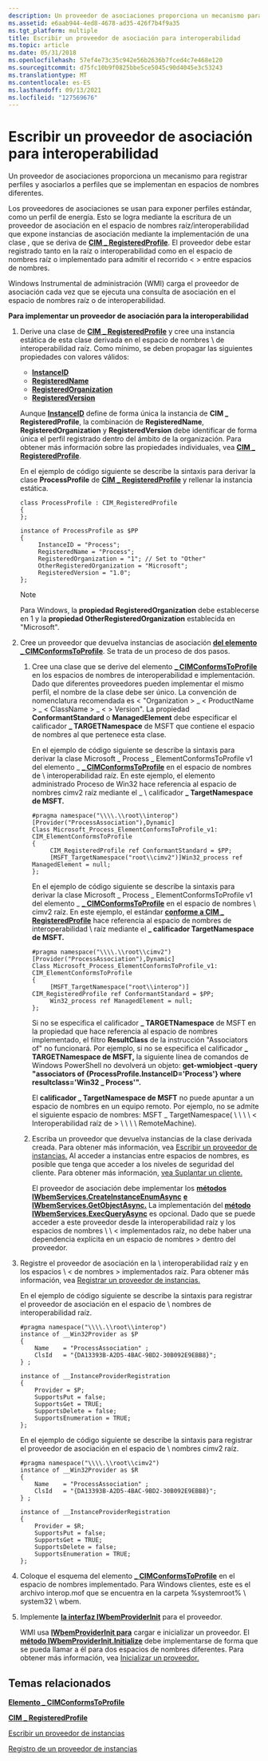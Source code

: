 ```yaml
---
description: Un proveedor de asociaciones proporciona un mecanismo para registrar perfiles y asociarlos a perfiles que se implementan en espacios de nombres diferentes.
ms.assetid: e6aab944-4ed8-4678-ad35-426f7b4f9a35
ms.tgt_platform: multiple
title: Escribir un proveedor de asociación para interoperabilidad
ms.topic: article
ms.date: 05/31/2018
ms.openlocfilehash: 57ef4e73c35c942e56b2636b7fced4c7e468e120
ms.sourcegitcommit: d75fc10b9f0825bbe5ce5045c90d4045e3c53243
ms.translationtype: MT
ms.contentlocale: es-ES
ms.lasthandoff: 09/13/2021
ms.locfileid: "127569676"
---
```

# <a name="writing-an-association-provider-for-interop"></a>Escribir un proveedor de asociación para interoperabilidad

Un proveedor de asociaciones proporciona un mecanismo para registrar perfiles y asociarlos a perfiles que se implementan en espacios de nombres diferentes.

Los proveedores de asociaciones se usan para exponer perfiles estándar, como un perfil de energía. Esto se logra mediante la escritura de un proveedor de asociación en el espacio de nombres raíz/interoperabilidad que expone instancias de asociación mediante la implementación de una clase , que se deriva de [**CIM \_ RegisteredProfile**](/previous-versions//ee309375(v=vs.85)). El proveedor debe estar registrado tanto en la raíz o interoperabilidad como en el espacio de nombres raíz o implementado para admitir el recorrido &lt; &gt; entre espacios de nombres.

Windows Instrumental de administración (WMI) carga el proveedor de asociación cada vez que se ejecuta una consulta de asociación en el espacio de nombres raíz o de interoperabilidad.

**Para implementar un proveedor de asociación para la interoperabilidad**

1.  Derive una clase de [**CIM \_ RegisteredProfile**](/previous-versions//ee309375(v=vs.85)) y cree una instancia estática de esta clase derivada en el espacio de nombres \\ de interoperabilidad raíz. Como mínimo, se deben propagar las siguientes propiedades con valores válidos:

    -   [**InstanceID**](/previous-versions//ee309375(v=vs.85))
    -   [**RegisteredName**](/previous-versions//ee309375(v=vs.85))
    -   [**RegisteredOrganization**](/previous-versions//ee309375(v=vs.85))
    -   [**RegisteredVersion**](/previous-versions//ee309375(v=vs.85))

    Aunque [**InstanceID**](/previous-versions//ee309375(v=vs.85)) define de forma única la instancia de **CIM \_ RegisteredProfile**, la combinación de **RegisteredName**, **RegisteredOrganization** y **RegisteredVersion** debe identificar de forma única el perfil registrado dentro del ámbito de la organización. Para obtener más información sobre las propiedades individuales, vea [**CIM \_ RegisteredProfile**](/previous-versions//ee309375(v=vs.85)).

    En el ejemplo de código siguiente se describe la sintaxis para derivar la clase **ProcessProfile** de [**CIM \_ RegisteredProfile**](/previous-versions//ee309375(v=vs.85)) y rellenar la instancia estática.

    ```syntax
    class ProcessProfile : CIM_RegisteredProfile
    {
    };

    instance of ProcessProfile as $PP
    {
         InstanceID = "Process";
         RegisteredName = "Process";
         RegisteredOrganization = "1"; // Set to "Other"
         OtherRegisteredOrganization = "Microsoft";
         RegisteredVersion = "1.0";
    };
    ```

    > [!Note]  
    > Para Windows, la **propiedad RegisteredOrganization** debe establecerse en 1 y la **propiedad OtherRegisteredOrganization** establecida en "Microsoft".

     

2.  Cree un proveedor que devuelva instancias de asociación [**del elemento \_ CIMConformsToProfile**](/previous-versions/windows/desktop/iscsitarg/cim-elementconformstoprofile). Se trata de un proceso de dos pasos.

    1.  Cree una clase que se derive del elemento [**\_ CIMConformsToProfile**](/previous-versions/windows/desktop/iscsitarg/cim-elementconformstoprofile) en los espacios de nombres de interoperabilidad e implementación. Dado que diferentes proveedores pueden implementar el mismo perfil, el nombre de la clase debe ser único. La convención de nomenclatura recomendada es &lt; "Organization &gt; \_ &lt; ProductName &gt; \_ &lt; ClassName &gt; \_ &lt; &gt; Version". La propiedad **ConformantStandard** o **ManagedElement** debe especificar el calificador **\_ TARGETNamespace** de MSFT que contiene el espacio de nombres al que pertenece esta clase.

        En el ejemplo de código siguiente se describe la sintaxis para derivar la clase Microsoft \_ Process \_ ElementConformsToProfile v1 del elemento \_ [**\_ CIMConformsToProfile**](/previous-versions/windows/desktop/iscsitarg/cim-elementconformstoprofile) en el espacio de nombres de \\ interoperabilidad raíz. En este ejemplo, el elemento administrado Proceso de Win32 hace referencia al espacio de nombres cimv2 raíz mediante el \_ \\ calificador **\_ TargetNamespace de MSFT.**

        ```syntax
        #pragma namespace("\\\\.\\root\\interop")
        [Provider("ProcessAssociation"),Dynamic]
        Class Microsoft_Process_ElementConformsToProfile_v1: CIM_ElementConformsToProfile
        {
             CIM_RegisteredProfile ref ConformantStandard = $PP;
             [MSFT_TargetNamespace("root\\cimv2")]Win32_process ref ManagedElement = null;
        };
        ```

        En el ejemplo de código siguiente se describe la sintaxis para derivar la clase Microsoft \_ Process \_ ElementConformsToProfile v1 del elemento \_ [**\_ CIMConformsToProfile**](/previous-versions/windows/desktop/iscsitarg/cim-elementconformstoprofile) en el espacio de nombres \\ cimv2 raíz. En este ejemplo, el estándar [**conforme a CIM \_ RegisteredProfile**](/previous-versions//ee309375(v=vs.85)) hace referencia al espacio de nombres de interoperabilidad \\ raíz mediante el **\_ calificador TargetNamespace de MSFT.**

        ```syntax
        #pragma namespace("\\\\.\\root\\cimv2")
        [Provider("ProcessAssociation"),Dynamic]
        Class Microsoft_Process_ElementConformsToProfile_v1: CIM_ElementConformsToProfile
        {
             [MSFT_TargetNamespace("root\\interop")] CIM_RegisteredProfile ref ConformantStandard = $PP;
             Win32_process ref ManagedElement = null;
        };
        ```

        Si no se especifica el calificador **\_ TARGETNamespace** de MSFT en la propiedad que hace referencia al espacio de nombres implementado, el filtro **ResultClass** de la instrucción "Associators of" no funcionará. Por ejemplo, si no se especifica el calificador **\_ TARGETNamespace de MSFT,** la siguiente línea de comandos de Windows PowerShell no devolverá un objeto: **get-wmiobject -query "associators of {ProcessProfile.InstanceID='Process'} where resultclass='Win32 \_ Process'".**

        El **calificador \_ TargetNamespace de MSFT** no puede apuntar a un espacio de nombres en un equipo remoto. Por ejemplo, no se admite el siguiente espacio de nombres: MSFT \_ TargetNamespace( \\ \\ \\ \\ &lt; Interoperabilidad raíz de &gt; \\ \\ \\ \\ RemoteMachine).

    2.  Escriba un proveedor que devuelva instancias de la clase derivada creada. Para obtener más información, vea [Escribir un proveedor de instancias.](writing-an-instance-provider.md) Al acceder a instancias entre espacios de nombres, es posible que tenga que acceder a los niveles de seguridad del cliente. Para obtener más información, [vea Suplantar un cliente.](impersonating-a-client.md)

        El proveedor de asociación debe implementar los [**métodos IWbemServices.CreateInstanceEnumAsync**](/windows/desktop/api/WbemCli/nf-wbemcli-iwbemservices-createinstanceenumasync) [**e IWbemServices.GetObjectAsync.**](/windows/desktop/api/WbemCli/nf-wbemcli-iwbemservices-getobjectasync) La implementación del [**método IWbemServices.ExecQueryAsync**](/windows/desktop/api/WbemCli/nf-wbemcli-iwbemservices-execqueryasync) es opcional. Dado que se puede acceder a este proveedor desde la interoperabilidad raíz y los espacios de nombres \\ \\ &lt; implementados raíz, no debe haber una dependencia explícita en un espacio de nombres &gt; dentro del proveedor.

3.  Registre el proveedor de asociación en la \\ interoperabilidad raíz y en los espacios \\ &lt; de nombres &gt; implementados raíz. Para obtener más información, vea [Registrar un proveedor de instancias.](registering-an-instance-provider.md)

    En el ejemplo de código siguiente se describe la sintaxis para registrar el proveedor de asociación en el espacio de \\ nombres de interoperabilidad raíz.

    ```syntax
    #pragma namespace("\\\\.\\root\\interop")
    instance of __Win32Provider as $P
    {
        Name    = "ProcessAssociation" ;
        ClsId   = "{DA13393B-A2D5-4BAC-9BD2-30B092E9EBB8}";
    } ;

    instance of __InstanceProviderRegistration
    {
        Provider = $P;
        SupportsPut = false;
        SupportsGet = TRUE;
        SupportsDelete = false;
        SupportsEnumeration = TRUE;
    };
    ```

    En el ejemplo de código siguiente se describe la sintaxis para registrar el proveedor de asociación en el espacio de \\ nombres cimv2 raíz.

    ```syntax
    #pragma namespace("\\\\.\\root\\cimv2")
    instance of __Win32Provider as $R
    {
        Name    = "ProcessAssociation" ;
        ClsId   = "{DA13393B-A2D5-4BAC-9BD2-30B092E9EBB8}";
    } ;

    instance of __InstanceProviderRegistration
    {
        Provider = $R;
        SupportsPut = false;
        SupportsGet = TRUE;
        SupportsDelete = false;
        SupportsEnumeration = TRUE;
    };
    ```

4.  Coloque el esquema del elemento [**\_ CIMConformsToProfile**](/previous-versions/windows/desktop/iscsitarg/cim-elementconformstoprofile) en el espacio de nombres implementado. Para Windows clientes, este es el archivo interop.mof que se encuentra en la carpeta %systemroot% \\ system32 \\ wbem.
5.  Implemente [**la interfaz IWbemProviderInit**](/windows/desktop/api/Wbemprov/nn-wbemprov-iwbemproviderinit) para el proveedor.

    WMI usa [**IWbemProviderInit para**](/windows/desktop/api/Wbemprov/nn-wbemprov-iwbemproviderinit) cargar e inicializar un proveedor. El [**método IWbemProviderInit.Initialize**](/windows/desktop/api/Wbemprov/nf-wbemprov-iwbemproviderinit-initialize) debe implementarse de forma que se pueda llamar a él para dos espacios de nombres diferentes. Para obtener más información, vea [Inicializar un proveedor.](initializing-a-provider.md)

## <a name="related-topics"></a>Temas relacionados

<dl> <dt>

[**Elemento \_ CIMConformsToProfile**](/previous-versions/windows/desktop/iscsitarg/cim-elementconformstoprofile)
</dt> <dt>

[**CIM \_ RegisteredProfile**](/previous-versions//ee309375(v=vs.85))
</dt> <dt>

[Escribir un proveedor de instancias](writing-an-instance-provider.md)
</dt> <dt>

[Registro de un proveedor de instancias](registering-an-instance-provider.md)
</dt> </dl>

 

 
